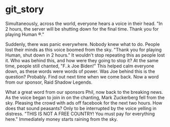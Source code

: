 # git_story


Simultaneously, across the world, everyone hears a voice in their head. 
"In 2 hours, the server will be shutting down for the final time. Thank you for playing Human ®."

  Suddenly, there was panic everywhere. Nobody knew what to do. People lost their minds as this voice boomed from the sky. 
  "Thank you for playing Human, shut down in 2 hours." 
  It wouldn't stop repeating this as people lost it. Who was behind this, and how were they going to stop it?
  At the same time, people still chanted, "F..k Joe Biden!"
  This helped calm everyone down, as these words were words of power. Was Joe behind this is the question? Probably.
  Find out next time when we come back. Now a word from our sponsor, Raid Shadow Legends.
  
  What a great word from our sponsors Phil, now back to the breaking news.
  As the voice began to join in on the chanting, Mark Zuckerberg fell from the sky.
  Pleasing the crowd with ads off facebook for the next two hours. How does that sound peasants?
  Only to be interrupted by the voice yelling in distress. "THIS IS NOT A FREE COUNTRY! You must pay for everything here."
  Immediately money starts raining from the sky.

